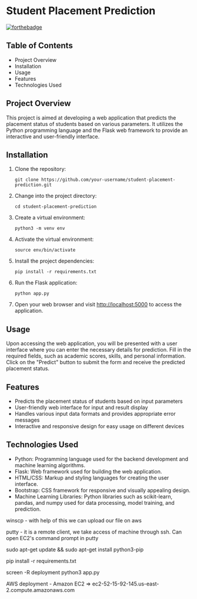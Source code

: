 # Student Placement Prediction

[![forthebadge](https://forthebadge.com/images/badges/made-with-python.svg)](https://forthebadge.com)

<h2>Table of Contents</h2>
<ul>
    <li>Project Overview</li>
    <li>Installation</li>
    <li>Usage</li>
    <li>Features</li>
    <li>Technologies Used</li>


</ul>

<h2 >Project Overview</h2>
<p>
    This project is aimed at developing a web application that predicts the placement status of students based on various parameters. It utilizes the Python programming language and the Flask web framework to provide an
    interactive and user-friendly interface.
</p>

<h2 >Installation</h2>
<ol>
    <li>Clone the repository:
        <pre><code>git clone https://github.com/your-username/student-placement-prediction.git</code></pre>
    </li>
    <li>Change into the project directory:
        <pre><code>cd student-placement-prediction</code></pre>
    </li>
    <li>Create a virtual environment:
        <pre><code>python3 -m venv env</code></pre>
    </li>
    <li>Activate the virtual environment:
        <pre><code>source env/bin/activate</code></pre>
    </li>
    <li>Install the project dependencies:
        <pre><code>pip install -r requirements.txt</code></pre>
    </li>
    <li>Run the Flask application:
        <pre><code>python app.py</code></pre>
    </li>
    <li>Open your web browser and visit <a href="http://localhost:5000">http://localhost:5000</a> to access the
        application.</li>
</ol>

<h2 >Usage</h2>
<p>
    Upon accessing the web application, you will be presented with a user interface where you can enter the necessary
    details for prediction. Fill in the required fields, such as academic scores, skills, and personal information.
    Click on the "Predict" button to submit the form and receive the predicted placement status.
</p>

<h2 >Features</h2>
<ul>
    <li>Predicts the placement status of students based on input parameters</li>
    <li>User-friendly web interface for input and result display</li>
    <li>Handles various input data formats and provides appropriate error messages</li>
    <li>Interactive and responsive design for easy usage on different devices</li>
</ul>

<h2 >Technologies Used</h2>
<ul>
    <li>Python: Programming language used for the backend development and machine learning algorithms.</li>
    <li>Flask: Web framework used for building the web application.</li>
    <li>HTML/CSS: Markup and styling languages for creating the user interface.</li>
    <li>Bootstrap: CSS framework for responsive and visually appealing design.</li>
    <li>Machine Learning Libraries: Python libraries such as scikit-learn, pandas, and numpy used for data
        processing, model training, and prediction.</li>
</ul>


winscp - with help of this we can upload our file on aws

putty - it is a remote client, we take access of machine through ssh. Can open EC2's command prompt in putty

sudo apt-get update && sudo apt-get install python3-pip

pip install -r requirements.txt

screen -R deployment python3 app.py

AWS deployment - Amazon EC2 => ec2-52-15-92-145.us-east-2.compute.amazonaws.com
